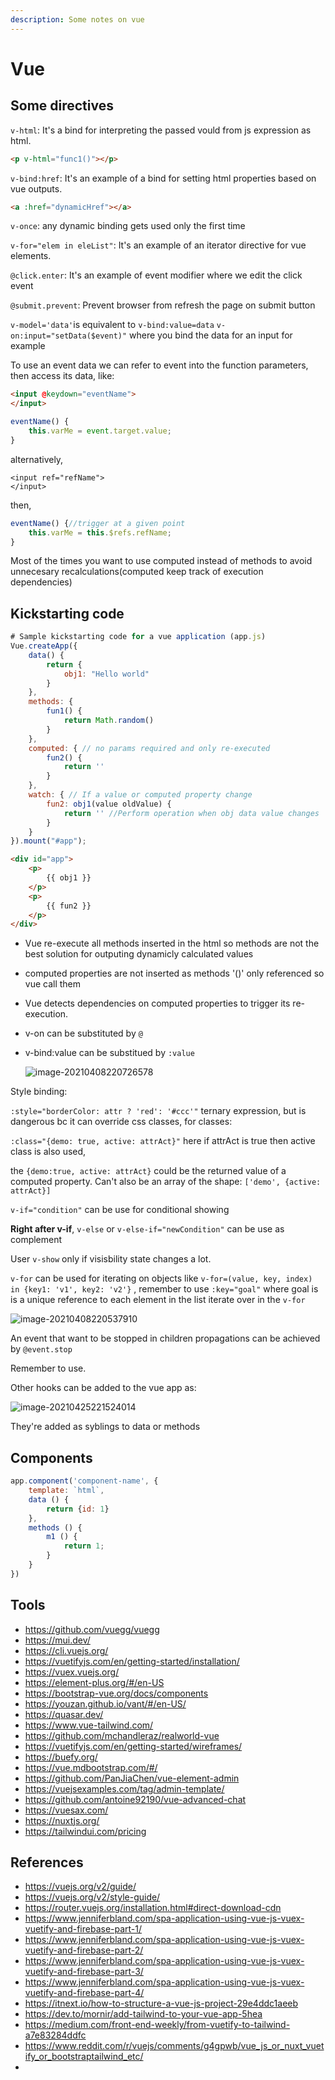 ```yaml
---
description: Some notes on vue
---
```


# Vue

## Some directives

`v-html`: It's a bind for interpreting the passed vould from js expression as html.

```html
<p v-html="func1()"></p>
```



`v-bind:href`: It's an example of a bind for setting html properties based on vue outputs.

```html
<a :href="dynamicHref"></a>
```

`v-once`: any dynamic binding gets used only the first time

`v-for="elem in eleList"`: It's an example of an iterator directive for vue elements.

`@click.enter`: It's an example of event modifier where we edit the click event

`@submit.prevent`: Prevent browser from refresh the page on submit button

`v-model='data'`is equivalent to `v-bind:value=data` `v-on:input="setData($event)"` where you bind the data for an input for example

To use an event data we can refer to event into the function parameters, then access its data, like:

```html
<input @keydown="eventName">
</input>
```

```js
eventName() {
	this.varMe = event.target.value;
}
```

alternatively,

```vue
<input ref="refName">
</input>
```

then,

```js
eventName() {//trigger at a given point
	this.varMe = this.$refs.refName;
}
```



Most of the times you want to use computed instead of methods to avoid unnecesary recalculations(computed keep track of execution dependencies)

## Kickstarting code

```javascript
# Sample kickstarting code for a vue application (app.js)
Vue.createApp({
    data() {
        return {
            obj1: "Hello world"
        }
    },
    methods: {
        fun1() {
            return Math.random()
        }
    },
    computed: { // no params required and only re-executed 
        fun2() {
            return ''
        }
    },
    watch: { // If a value or computed property change
        fun2: obj1(value oldValue) {
            return '' //Perform operation when obj data value changes
        }
    }
}).mount("#app");
```

```html
<div id="app">
    <p>
        {{ obj1 }}
    </p>
    <p>
        {{ fun2 }}
    </p>
</div>
```

- Vue re-execute all methods inserted in the html so methods are not the best solution for outputing dynamicly calculated values

- computed properties are not inserted as methods '()' only referenced so vue call them

- Vue detects dependencies on computed properties to trigger its re-execution.

- v-on  can be substituted by `@`

- v-bind:value can be substitued by `:value`

  ![image-20210408220726578](/home/w/.config/Typora/typora-user-images/image-20210408220726578.png)



Style binding:

`:style="borderColor: attr ? 'red': '#ccc'"` ternary expression, but is dangerous bc it can override css classes, for classes:

`:class="{demo: true, active: attrAct}"` here if attrAct is true then active class is also used,

the `{demo:true, active: attrAct}` could be the returned value of a computed property. Can't also be an array of the shape: `['demo', {active: attrAct}]`



`v-if="condition"` can be use for conditional showing

**Right after v-if**,  `v-else` or `v-else-if="newCondition"` can be use as complement



User `v-show` only if visisbility state changes a lot.



`v-for` can be used for iterating on objects like `v-for=(value, key, index) in {key1: 'v1', key2: 'v2'}` , remember to use `:key="goal"` where goal is is a unique reference to each element in the list iterate over in the `v-for`

![image-20210408220537910](/home/w/.config/Typora/typora-user-images/image-20210408220537910.png)

An event that want to be stopped in children propagations can be achieved by `@event.stop`

Remember to use.



Other hooks can be added to the vue app as:

![image-20210425221524014](/home/w/.config/Typora/typora-user-images/image-20210425221524014.png)

They're added as syblings to data or methods

## Components

```js
app.component('component-name', {
    template: `html`,
    data () {
        return {id: 1}
    },
    methods () {
        m1 () {
            return 1;
        }
    }
})
```



## Tools

- https://github.com/vuegg/vuegg
- https://mui.dev/
- https://cli.vuejs.org/
- https://vuetifyjs.com/en/getting-started/installation/
- https://vuex.vuejs.org/
- https://element-plus.org/#/en-US
- https://bootstrap-vue.org/docs/components
- https://youzan.github.io/vant/#/en-US/
- https://quasar.dev/
- https://www.vue-tailwind.com/
- https://github.com/mchandleraz/realworld-vue
- https://vuetifyjs.com/en/getting-started/wireframes/
- https://buefy.org/
- https://vue.mdbootstrap.com/#/
- https://github.com/PanJiaChen/vue-element-admin
- https://vuejsexamples.com/tag/admin-template/
- https://github.com/antoine92190/vue-advanced-chat
- https://vuesax.com/
- https://nuxtjs.org/
- https://tailwindui.com/pricing

## References

- https://vuejs.org/v2/guide/
- https://vuejs.org/v2/style-guide/
- https://router.vuejs.org/installation.html#direct-download-cdn
- https://www.jenniferbland.com/spa-application-using-vue-js-vuex-vuetify-and-firebase-part-1/
- https://www.jenniferbland.com/spa-application-using-vue-js-vuex-vuetify-and-firebase-part-2/
- https://www.jenniferbland.com/spa-application-using-vue-js-vuex-vuetify-and-firebase-part-3/
- https://www.jenniferbland.com/spa-application-using-vue-js-vuex-vuetify-and-firebase-part-4/
- https://itnext.io/how-to-structure-a-vue-js-project-29e4ddc1aeeb
- https://dev.to/mornir/add-tailwind-to-your-vue-app-5hea
- https://medium.com/front-end-weekly/from-vuetify-to-tailwind-a7e83284ddfc
- https://www.reddit.com/r/vuejs/comments/g4gpwb/vue_js_or_nuxt_vuetify_or_bootstraptailwind_etc/
- 